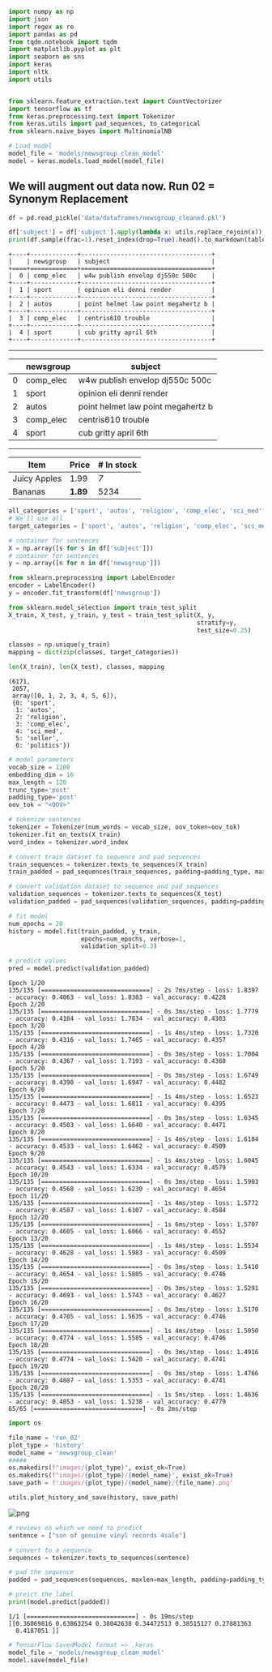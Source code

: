```python
import numpy as np
import json
import regex as re
import pandas as pd
from tqdm.notebook import tqdm
import matplotlib.pyplot as plt
import seaborn as sns
import keras
import nltk
import utils


from sklearn.feature_extraction.text import CountVectorizer
import tensorflow as tf
from keras.preprocessing.text import Tokenizer
from keras.utils import pad_sequences, to_categorical
from sklearn.naive_bayes import MultinomialNB
```


```python
# Load model
model_file = 'models/newsgroup_clean_model'
model = keras.models.load_model(model_file)
```

## We will augment out data now. Run 02 = Synonym Replacement


```python
df = pd.read_pickle('data/dataframes/newsgroup_cleaned.pkl')
```


```python
df['subject'] = df['subject'].apply(lambda x: utils.replace_rejoin(x))
print(df.sample(frac=1).reset_index(drop=True).head().to_markdown(tablefmt="grid"))
```

    +----+-------------+------------------------------------+
    |    | newsgroup   | subject                            |
    +====+=============+====================================+
    |  0 | comp_elec   | w4w publish envelop dj550c 500c    |
    +----+-------------+------------------------------------+
    |  1 | sport       | opinion eli denni render           |
    +----+-------------+------------------------------------+
    |  2 | autos       | point helmet law point megahertz b |
    +----+-------------+------------------------------------+
    |  3 | comp_elec   | centris610 trouble                 |
    +----+-------------+------------------------------------+
    |  4 | sport       | cub gritty april 6th               |
    +----+-------------+------------------------------------+


---



|    | newsgroup   | subject                            |
|----|-------------|------------------------------------|
|  0 | comp_elec   | w4w publish envelop dj550c 500c    |
|  1 | sport       | opinion eli denni render           |
|  2 | autos       | point helmet law point megahertz b |
|  3 | comp_elec   | centris610 trouble                 |
|  4 | sport       | cub gritty april 6th               |


---


| Item         | Price     | # In stock |
|--------------|-----------|------------|
| Juicy Apples | 1.99      | *7*        |
| Bananas      | **1.89**  | 5234       |



```python
all_categories = ['sport', 'autos', 'religion', 'comp_elec', 'sci_med', 'seller', 'politics']
# We'll use all
target_categories = ['sport', 'autos', 'religion', 'comp_elec', 'sci_med', 'seller', 'politics']
```


```python
# container for sentences
X = np.array([s for s in df['subject']])
# container for sentences
y = np.array([n for n in df['newsgroup']])
```


```python
from sklearn.preprocessing import LabelEncoder
encoder = LabelEncoder()
y = encoder.fit_transform(df['newsgroup'])
```


```python
from sklearn.model_selection import train_test_split
X_train, X_test, y_train, y_test = train_test_split(X, y,
                                                    stratify=y, 
                                                    test_size=0.25)

classes = np.unique(y_train)
mapping = dict(zip(classes, target_categories))

len(X_train), len(X_test), classes, mapping
```




    (6171,
     2057,
     array([0, 1, 2, 3, 4, 5, 6]),
     {0: 'sport',
      1: 'autos',
      2: 'religion',
      3: 'comp_elec',
      4: 'sci_med',
      5: 'seller',
      6: 'politics'})




```python
# model parameters
vocab_size = 1200
embedding_dim = 16
max_length = 120
trunc_type='post'
padding_type='post'
oov_tok = "<OOV>"
```


```python
# tokenize sentences
tokenizer = Tokenizer(num_words = vocab_size, oov_token=oov_tok)
tokenizer.fit_on_texts(X_train)
word_index = tokenizer.word_index

# convert train dataset to sequence and pad sequences
train_sequences = tokenizer.texts_to_sequences(X_train)
train_padded = pad_sequences(train_sequences, padding=padding_type, maxlen=max_length)

# convert validation dataset to sequence and pad sequences
validation_sequences = tokenizer.texts_to_sequences(X_test)
validation_padded = pad_sequences(validation_sequences, padding=padding_type, maxlen=max_length)
```


```python
# fit model
num_epochs = 20
history = model.fit(train_padded, y_train, 
                    epochs=num_epochs, verbose=1,
                    validation_split=0.3)

# predict values
pred = model.predict(validation_padded)
```

    Epoch 1/20
    135/135 [==============================] - 2s 7ms/step - loss: 1.8397 - accuracy: 0.4063 - val_loss: 1.8383 - val_accuracy: 0.4228
    Epoch 2/20
    135/135 [==============================] - 0s 3ms/step - loss: 1.7779 - accuracy: 0.4184 - val_loss: 1.7834 - val_accuracy: 0.4303
    Epoch 3/20
    135/135 [==============================] - 1s 4ms/step - loss: 1.7320 - accuracy: 0.4316 - val_loss: 1.7465 - val_accuracy: 0.4357
    Epoch 4/20
    135/135 [==============================] - 0s 3ms/step - loss: 1.7004 - accuracy: 0.4367 - val_loss: 1.7193 - val_accuracy: 0.4368
    Epoch 5/20
    135/135 [==============================] - 0s 3ms/step - loss: 1.6749 - accuracy: 0.4390 - val_loss: 1.6947 - val_accuracy: 0.4482
    Epoch 6/20
    135/135 [==============================] - 1s 4ms/step - loss: 1.6523 - accuracy: 0.4473 - val_loss: 1.6811 - val_accuracy: 0.4395
    Epoch 7/20
    135/135 [==============================] - 0s 3ms/step - loss: 1.6345 - accuracy: 0.4503 - val_loss: 1.6640 - val_accuracy: 0.4471
    Epoch 8/20
    135/135 [==============================] - 1s 4ms/step - loss: 1.6184 - accuracy: 0.4533 - val_loss: 1.6462 - val_accuracy: 0.4509
    Epoch 9/20
    135/135 [==============================] - 1s 4ms/step - loss: 1.6045 - accuracy: 0.4543 - val_loss: 1.6334 - val_accuracy: 0.4579
    Epoch 10/20
    135/135 [==============================] - 0s 3ms/step - loss: 1.5903 - accuracy: 0.4568 - val_loss: 1.6230 - val_accuracy: 0.4654
    Epoch 11/20
    135/135 [==============================] - 1s 4ms/step - loss: 1.5772 - accuracy: 0.4587 - val_loss: 1.6107 - val_accuracy: 0.4584
    Epoch 12/20
    135/135 [==============================] - 1s 6ms/step - loss: 1.5707 - accuracy: 0.4605 - val_loss: 1.6066 - val_accuracy: 0.4552
    Epoch 13/20
    135/135 [==============================] - 1s 4ms/step - loss: 1.5534 - accuracy: 0.4628 - val_loss: 1.5983 - val_accuracy: 0.4509
    Epoch 14/20
    135/135 [==============================] - 0s 3ms/step - loss: 1.5410 - accuracy: 0.4654 - val_loss: 1.5805 - val_accuracy: 0.4746
    Epoch 15/20
    135/135 [==============================] - 0s 3ms/step - loss: 1.5291 - accuracy: 0.4693 - val_loss: 1.5743 - val_accuracy: 0.4627
    Epoch 16/20
    135/135 [==============================] - 0s 3ms/step - loss: 1.5170 - accuracy: 0.4705 - val_loss: 1.5635 - val_accuracy: 0.4746
    Epoch 17/20
    135/135 [==============================] - 1s 4ms/step - loss: 1.5050 - accuracy: 0.4774 - val_loss: 1.5585 - val_accuracy: 0.4746
    Epoch 18/20
    135/135 [==============================] - 0s 3ms/step - loss: 1.4916 - accuracy: 0.4774 - val_loss: 1.5420 - val_accuracy: 0.4741
    Epoch 19/20
    135/135 [==============================] - 0s 3ms/step - loss: 1.4766 - accuracy: 0.4807 - val_loss: 1.5353 - val_accuracy: 0.4741
    Epoch 20/20
    135/135 [==============================] - 1s 5ms/step - loss: 1.4636 - accuracy: 0.4853 - val_loss: 1.5238 - val_accuracy: 0.4779
    65/65 [==============================] - 0s 2ms/step



```python
import os

file_name = 'run_02'
plot_type = 'history'
model_name = 'newsgroup_clean'
#####
os.makedirs(f"images/{plot_type}", exist_ok=True)
os.makedirs(f"images/{plot_type}/{model_name}", exist_ok=True)
save_path = f'images/{plot_type}/{model_name}/{file_name}.png' 

utils.plot_history_and_save(history, save_path)
```


![png](/images/news/clean_run_02.png)



```python
# reviews on which we need to predict
sentence = ["son of genuine vinyl records 4sale"]

# convert to a sequence
sequences = tokenizer.texts_to_sequences(sentence)

# pad the sequence
padded = pad_sequences(sequences, maxlen=max_length, padding=padding_type, truncating=trunc_type)

# preict the label
print(model.predict(padded))
```

    1/1 [==============================] - 0s 19ms/step
    [[0.36069816 0.63863254 0.38042638 0.34472513 0.38515127 0.27881363
      0.4187051 ]]



```python
# TensorFlow SavedModel format => .keras
model_file = 'models/newsgroup_clean_model'
model.save(model_file)
```



